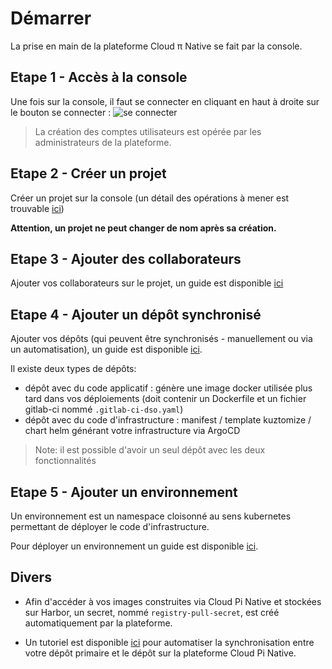 # Démarrer

La prise en main de la plateforme Cloud π Native se fait par la console.

## Etape 1 - Accès à la console

Une fois sur la console, il faut se connecter en cliquant en haut à droite sur le bouton se connecter :
![se connecter](/img/tuto/1tuto-connexion.png)

> La création des comptes utilisateurs est opérée par les administrateurs de la plateforme.

## Etape 2 - Créer un projet

Créer un projet sur la console (un détail des opérations à mener est trouvable [ici](/guide/projects-management))

**Attention, un projet ne peut changer de nom après sa création.**

## Etape 3 - Ajouter des collaborateurs

Ajouter vos collaborateurs sur le projet, un guide est disponible [ici](/guide/team)


## Etape 4 - Ajouter un dépôt synchronisé

Ajouter vos dépôts (qui peuvent être synchronisés - manuellement ou via un automatisation), un guide est disponible [ici](/guide/repositories-management).

Il existe deux types de dépôts:

- dépôt avec du code applicatif : génère une image docker utilisée plus tard dans vos déploiements (doit contenir un Dockerfile et un fichier gitlab-ci nommé `.gitlab-ci-dso.yaml`)
- dépôt avec du code d'infrastructure : manifest / template kuztomize / chart helm générant votre infrastructure via ArgoCD

> Note: il est possible d'avoir un seul dépôt avec les deux fonctionnalités

## Etape 5 - Ajouter un environnement

Un environnement est un namespace cloisonné au sens kubernetes permettant de déployer le code d'infrastructure.

Pour déployer un environnement un guide est disponible [ici](/guide/environments-management).


## Divers

- Afin d'accéder à vos images construites via Cloud Pi Native et stockées sur Harbor, un secret, nommé `registry-pull-secret`, est créé automatiquement par la plateforme.

- Un tutoriel est disponible [ici](/guide/tutorials) pour automatiser la synchronisation entre votre dépôt primaire et le dépôt sur la plateforme Cloud Pi Native.
